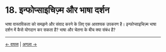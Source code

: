 # 18. इन्फोप्साइचिज़्म और भाषा दर्शन

भाषा वास्तविकता को समझने और संवाद करने के लिए एक आवश्यक उपकरण है। इन्फोप्साइचिज़्म भाषा दर्शन में कैसे योगदान कर सकता है? भाषा और चेतना के बीच क्या संबंध है?

---
<div class="navigation-links">
<a href="17_इन्फोप्साइचिज़्म_और_गणना_व_अनुकरण_की_सीमाएं.md" class="nav-link prev-link">← वापस</a> | <a href="19_अर्थ_पर_विस्तृत_विचार.md" class="nav-link next-link">अगला →</a>
</div>
